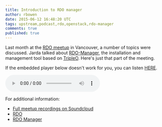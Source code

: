 ```yaml
---
title: Introduction to RDO manager
author: rbowen
date: 2015-06-12 16:48:20 UTC
tags: upstream,podcast,rdo,openstack,rdo-manager
comments: true
published: true
---
```


Last month at the [RDO meetup](https://www.rdoproject.org/forum/discussion/1018/rdo-meetup-openstack-summit-vancouver) in Vancouver, a number of topics were discussed. Jarda talked about [RDO-Manager](https://www.rdoproject.org/RDO-Manager), the installation and management tool based on [TripleO](https://wiki.openstack.org/wiki/TripleO). Here's just that part of the meeting.

If the embedded player below doesn't work for you, you can listen [HERE](http://drbacchus.com/podcasts/openstack/RDO_Manager.mp3).

<audio controls="controls"><source type="audio/mpeg" src="http://drbacchus.com/podcasts/openstack/RDO_Manager.mp3?_=1" /></audio>

For additional information:

 - [Full meetup recordings on Soundcloud](https://soundcloud.com/rich-bowen/sets/rdo-community-meetup-openstack)
 - [RDO](http://rdoproject.org/)
 - [RDO Manager](https://www.rdoproject.org/RDO-Manager)

